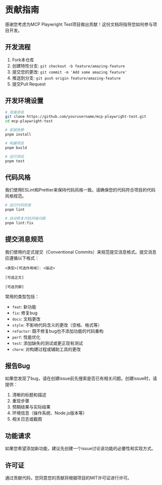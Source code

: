 # 贡献指南

感谢您考虑为MCP Playwright Test项目做出贡献！这份文档将指导您如何参与项目开发。

## 开发流程

1. Fork本仓库
2. 创建特性分支: `git checkout -b feature/amazing-feature`
3. 提交您的更改: `git commit -m 'Add some amazing feature'`
4. 推送到分支: `git push origin feature/amazing-feature`
5. 提交Pull Request

## 开发环境设置

```bash
# 克隆项目
git clone https://github.com/yourusername/mcp-playwright-test.git
cd mcp-playwright-test

# 安装依赖
pnpm install

# 构建项目
pnpm build

# 运行测试
pnpm test
```

## 代码风格

我们使用ESLint和Prettier来保持代码风格一致。请确保您的代码符合项目的代码风格规范。

```bash
# 运行代码检查
pnpm lint

# 自动修复代码风格问题
pnpm lint:fix
```

## 提交消息规范

我们使用约定式提交（Conventional Commits）来规范提交消息格式。提交消息应遵循以下格式：

```
<类型>[可选作用域]: <描述>

[可选正文]

[可选页脚]
```

常用的类型包括：

- `feat`: 新功能
- `fix`: 修复bug
- `docs`: 文档更改
- `style`: 不影响代码含义的更改（空格、格式等）
- `refactor`: 既不修复bug也不添加功能的代码重构
- `perf`: 性能优化
- `test`: 添加缺失的测试或更正现有测试
- `chore`: 对构建过程或辅助工具的更改

## 报告Bug

如果您发现了bug，请在创建issue前先搜索是否已有相关问题。创建issue时，请提供：

1. 清晰的标题和描述
2. 重现步骤
3. 预期结果与实际结果
4. 环境信息（操作系统、Node.js版本等）
5. 相关日志或截图

## 功能请求

如果您希望添加新功能，建议先创建一个issue讨论该功能的必要性和实现方式。

## 许可证

通过贡献代码，您同意您的贡献将根据项目的MIT许可证进行许可。
